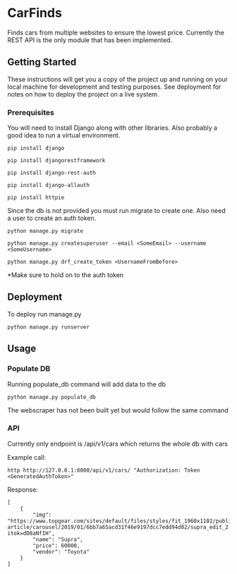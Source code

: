 # CarFinds

Finds cars from multiple websites to ensure the lowest price. Currently the REST API is the only module that has been implemented. 

## Getting Started

These instructions will get you a copy of the project up and running on your local machine for development and testing purposes. See deployment for notes on how to deploy the project on a live system.

### Prerequisites

You will need to install Django along with other libraries. Also probably a good idea to run a virtual environment. 

```
pip install django

pip install djangorestframework

pip install django-rest-auth

pip install django-allauth

pip install httpie

```
Since the db is not provided you must run migrate to create one. Also need a user to create an auth token. 

```
python manage.py migrate

python manage.py createsuperuser --email <SomeEmail> --username <SomeUsername>

python manage.py drf_create_token <UsernameFromBefore>

```
*Make sure to hold on to the auth token

## Deployment

To deploy run manage.py 

```
python manage.py runserver

```
## Usage
### Populate DB

Running populate_db command will add data to the db 

```
python manage.py populate_db

```

The webscraper has not been built yet but would follow the same command

### API 
Currently only endpoint is /api/v1/cars which returns the whole db with cars

Example call:

```
http http://127.0.0.1:8000/api/v1/cars/ "Authorization: Token <GeneratedAuthToken>"

```

Response:

```
[
    {
        "img": "https://www.topgear.com/sites/default/files/styles/fit_1960x1102/public/images/news-article/carousel/2019/01/6bb7a65acd31f46e9197dcc7edd94d02/supra_edit_2.jpg?itok=dD8aNfIH",
        "name": "Supra",
        "price": 60000,
        "vendor": "Toyota"
    }
]


```



